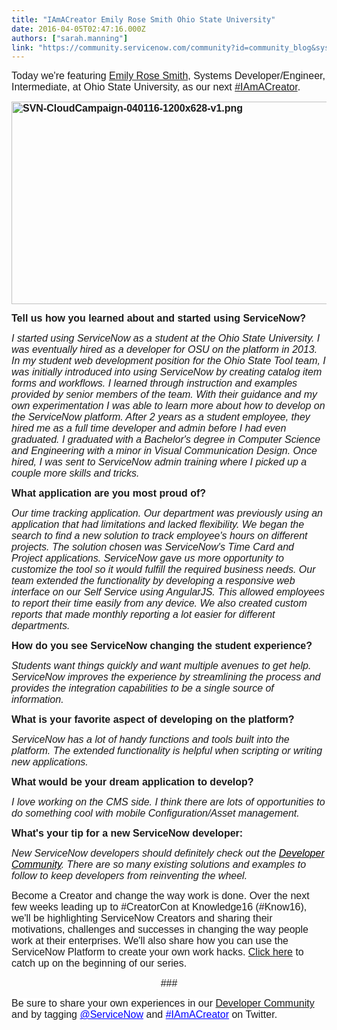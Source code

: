 ```yaml
---
title: "IAmACreator Emily Rose Smith Ohio State University"
date: 2016-04-05T02:47:16.000Z
authors: ["sarah.manning"]
link: "https://community.servicenow.com/community?id=community_blog&sys_id=424e26addbd0dbc01dcaf3231f9619d7"
---
```

<p><span style="font-family: calibri, verdana, arial, sans-serif; font-size: 12pt;"><span style="background: white;">Today we're featuring </span><a href="https://www.linkedin.com/in/emilyrosesmith1"><span style="background: white;">Emily Rose Smith</span></a><span style="background: white;">, Systems Developer/Engineer, Intermediate, at Ohio State University, as our next </span><a _jive_internal="true" href="/community?id=community_blog&sys_id=24fda22ddbd0dbc01dcaf3231f961903"><span style="background: white;">#IAmACreator</span></a><span style="background: white;">. </span></span></p><p><span style="font-family: calibri, verdana, arial, sans-serif; font-size: 12pt;"><strong><img   alt="SVN-CloudCampaign-040116-1200x628-v1.png" class="image-1 jive-image" src="2bb4680adbdc5304b322f4621f96196c.iix" style="width: 620px; height: 324px;"/></strong></span></p><p><span style="font-family: calibri, verdana, arial, sans-serif; font-size: 12pt;"><strong>Tell us how you learned about and started using ServiceNow?</strong></span></p><p><span style="font-family: calibri, verdana, arial, sans-serif; font-size: 12pt;"><em>I started using ServiceNow as a student at the Ohio State University. I was eventually hired as a developer for OSU on the platform in 2013. In my student web development position for the Ohio State Tool team, I was initially introduced into using ServiceNow by creating catalog item forms and workflows. I learned through instruction and examples provided by senior members of the team. With their guidance and my own experimentation I was able to learn more about how to develop on the ServiceNow platform. After 2 years as a student employee, they hired me as a full time developer and admin before I had even graduated. I graduated with a Bachelor's degree in Computer Science and Engineering with a minor in Visual Communication Design. Once hired, I was sent to ServiceNow admin training where I picked up a couple more skills and tricks.</em></span></p><p></p><p><span style="font-family: calibri, verdana, arial, sans-serif; font-size: 12pt;"><strong>What application are you most proud of?</strong></span></p><p><span style="font-family: calibri, verdana, arial, sans-serif; font-size: 12pt;"><em>Our time tracking application. Our department was previously using an application that had limitations and lacked flexibility. We began the search to find a new solution to track employee's hours on different projects. The solution chosen was ServiceNow's Time Card and Project applications. ServiceNow gave us more opportunity to customize the tool so it would fulfill the required business needs. Our team extended the functionality by developing a responsive web interface on our Self Service using AngularJS. This allowed employees to report their time easily from any device. We also created custom reports that made monthly reporting a lot easier for different departments. </em></span></p><p></p><p><span style="font-family: calibri, verdana, arial, sans-serif; font-size: 12pt;"><strong>How do you see ServiceNow changing the student experience?   </strong></span></p><p><span style="font-family: calibri, verdana, arial, sans-serif; font-size: 12pt;"><em>Students want things quickly and want multiple avenues to get help. ServiceNow improves the experience by streamlining the process and provides the integration capabilities to be a single source of information.</em></span></p><p></p><p><span style="font-family: calibri, verdana, arial, sans-serif; font-size: 12pt;"><strong>What is your favorite aspect of developing on the platform?</strong></span></p><p><span style="font-family: calibri, verdana, arial, sans-serif; font-size: 12pt;"><em>ServiceNow has a lot of handy functions and tools built into the platform. The extended functionality is helpful when scripting or writing new applications.</em></span></p><p></p><p><span style="font-family: calibri, verdana, arial, sans-serif; font-size: 12pt;"><strong>What would be your dream application to develop?</strong></span></p><p><span style="font-family: calibri, verdana, arial, sans-serif; font-size: 12pt;"><em>I love working on the CMS side. I think there are lots of opportunities to do something cool with mobile Configuration/Asset management.</em></span></p><p></p><p><span style="font-family: calibri, verdana, arial, sans-serif; font-size: 12pt;"><strong>What's your tip for a new ServiceNow developer:</strong> &#8232;</span></p><p><span style="font-family: calibri, verdana, arial, sans-serif; font-size: 12pt;"><em>New ServiceNow developers should definitely check out the </em><a _jive_internal="true" href="/community?id=community_forum&sys_id=1e295a2ddbd897c068c1fb651f96199f"><span style="color: windowtext;"><em>Developer Community</em></span></a><em>. There are so many existing solutions and examples to follow to keep developers from reinventing the wheel.</em></span></p><p></p><p><span style="font-family: calibri, verdana, arial, sans-serif; font-size: 12pt;"><span style="background: white;">Become a Creator and change the way work is done. Over the next few weeks leading up to #CreatorCon at Knowledge16 (#Know16), we'll be highlighting ServiceNow Creators and sharing their motivations, challenges and successes in changing the way people work at their enterprises. We'll also share how you can use the ServiceNow Platform to create your own work hacks. </span><a _jive_internal="true" href="/community?id=community_blog&sys_id=24fda22ddbd0dbc01dcaf3231f961903"><span style="background: white;">Click here</span></a><span style="background: white;"> to catch up on the beginning of our series. </span></span></p><p align="center" style="text-align: center;"><span style="font-family: calibri, verdana, arial, sans-serif; font-size: 12pt; background: white;">###</span></p><p></p><p><span style="font-family: calibri, verdana, arial, sans-serif; font-size: 12pt;"><span style="background: white;">Be sure to share your own experiences in our </span><a title="" _jive_internal="true" href="/community?id=community_forum&sys_id=1e295a2ddbd897c068c1fb651f96199f">Developer Community</a><span style="background: white;"> and by tagging </span><span style="color: blue; background: white; text-decoration: underline;">@ServiceNow</span><span style="background: white;"> and </span><span style="color: blue; background: white; text-decoration: underline;">#IAmACreator</span><span style="background: white;"> on Twitter.</span></span></p>